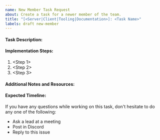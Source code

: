 ```yaml
---
name: New Member Task Request
about: Create a task for a newer member of the team.
title: "[<Server|Client|Tooling|Documentation>]: <Task Name>"
labels: draft new-member
---
```


#### Task Description: <!-- Briefly explain what this task will accomplish and its importance -->

#### Implementation Steps: <!-- Give specific steps outlining how to complete this issue -->

<!-- Try to ensure each step has a specific deliverable so progress is clear and unambiguous -->

1. <Step 1>
1. <Step 2>
1. <Step 3>

#### Additional Notes and Resources: <!-- Links and additional info -->

#### Expected Timeline: <!-- When should this issue be completed by? -->

If you have any questions while working on this task, don't hesitate to do any one of the following:

-   Ask a lead at a meeting
-   Post in Discord
-   Reply to this issue
